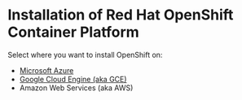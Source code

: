 # Installation of Red Hat OpenShift Container Platform

Select where you want to install OpenShift on:
* [Microsoft Azure](https://github.com/latam-tech-office/install-openshift/blob/azure/docs/azure.md)
* [Google Cloud Engine (aka GCE)](https://github.com/latam-tech-office/install-openshift/blob/azure/docs/gce.md)
* Amazon Web Services (aka AWS)
